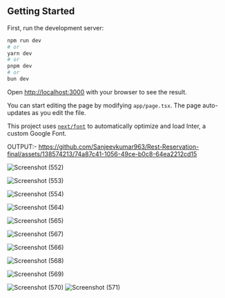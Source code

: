 ## Getting Started

First, run the development server:

```bash
npm run dev
# or
yarn dev
# or
pnpm dev
# or
bun dev
```

Open [http://localhost:3000](http://localhost:3000) with your browser to see the result.

You can start editing the page by modifying `app/page.tsx`. The page auto-updates as you edit the file.

This project uses [`next/font`](https://nextjs.org/docs/basic-features/font-optimization) to automatically optimize and load Inter, a custom Google Font.

OUTPUT:-
https://github.com/Sanjeevkumar963/Rest-Reservation-final/assets/138574213/74a87c41-1056-49ce-b0c8-64ea2212cd15

![Screenshot (552)](https://github.com/Sanjeevkumar963/Rest-Reservation-final/assets/138574213/73987017-4f2b-4fd0-9a80-9567bc8c80d5)

![Screenshot (553)](https://github.com/Sanjeevkumar963/Rest-Reservation-final/assets/138574213/7d132f99-852b-4a31-9764-21faac50c793)

![Screenshot (554)](https://github.com/Sanjeevkumar963/Rest-Reservation-final/assets/138574213/3f38d19b-7e4d-454f-a83f-d1537e98b5e0)

![Screenshot (564)](https://github.com/Sanjeevkumar963/Rest-Reservation-final/assets/138574213/c586a72d-5fb8-4fdb-a58b-65942d1dfd42)

![Screenshot (565)](https://github.com/Sanjeevkumar963/Rest-Reservation-final/assets/138574213/bb98e8ac-e227-40fd-bf65-a3dcfe543d7a)

![Screenshot (567)](https://github.com/Sanjeevkumar963/Rest-Reservation-final/assets/138574213/63ce67cd-855d-4308-ba9d-46a9b8245ea1)

![Screenshot (566)](https://github.com/Sanjeevkumar963/Rest-Reservation-final/assets/138574213/cb05d7bd-db1e-426a-8993-726660e2e9c7)

![Screenshot (568)](https://github.com/Sanjeevkumar963/Rest-Reservation-final/assets/138574213/aacd3d46-e43f-4474-ace3-fd1483682cfd)

![Screenshot (569)](https://github.com/Sanjeevkumar963/Rest-Reservation-final/assets/138574213/1d0ea318-eac3-42c6-8ef9-3c549ed9b708)

![Screenshot (570)](https://github.com/Sanjeevkumar963/Rest-Reservation-final/assets/138574213/cd36c20d-ebbe-43fe-bfd5-11580b955e5d)
![Screenshot (571)](https://github.com/Sanjeevkumar963/Rest-Reservation-final/assets/138574213/015f722e-bfbd-425d-9c31-5bed7077511d)
